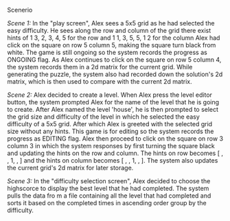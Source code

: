 Scenerio

*Scene 1:*
In the "play screen", Alex sees a 5x5 grid as he had selected the easy difficulty. 
He sees along the row and column of the grid there exist hints of 1 3, 2, 3, 4, 5 for the row and 1 1, 3, 5, 5, 1 2 for the column
Alex had click on the square on row 5 column 5, making the square turn black from white.
The game is still ongoing so the system records the progress as ONGOING flag.
As Alex continues to click on the square on row 5 column 4, the system records them in a 2d matrix for the current grid.
While generating the puzzle, the system also had recorded down the solution's 2d matrix, which is then used to compare with the current 2d matrix.

*Scene 2:*
Alex decided to create a level. 
When Alex press the level editor button, the system prompted Alex for the name of the level that he is going to create.
After Alex named the level 'house', he is then prompted to select the grid size and difficulty of the level in which he selected the easy difficulty of a 5x5 grid.
After which Alex is greeted with the selected grid size without any hints.
This game is for editing so the system records the progress as EDITING flag.
Alex then proceed to click on the square on row 3 column 3 in which the system responses by first turning the square black and updating the hints on the row and column.
The hints on row becomes [ , , 1, , ] and the hints on column becomes [ , , 1, , ].
The system also updates the current grid's 2d matrix for later storage.

*Scene 3:*
In the "difficulty selection screen", Alex decided to choose the highscorce to display the best level that he had completed.
The system pulls the data fro m a file containing all the level that had completed and sorts it based on the completed times in ascending order group by the difficulty.
